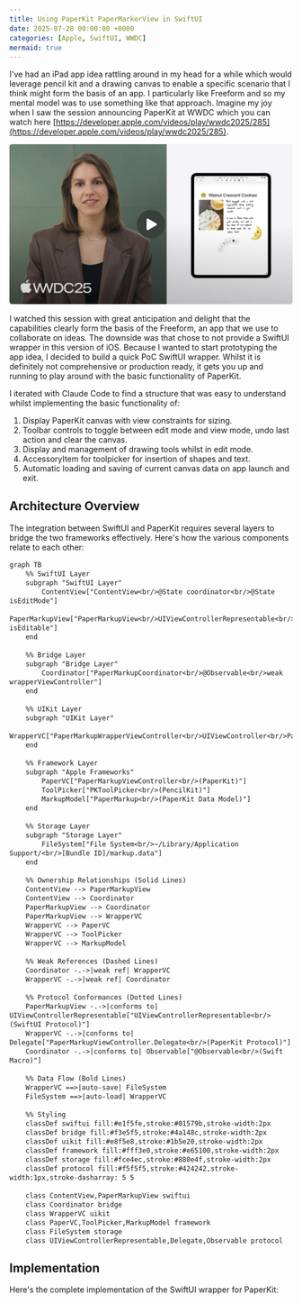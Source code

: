 ```yaml
---
title: Using PaperKit PaperMarkerView in SwiftUI
date: 2025-07-28 00:00:00 +0000
categories: [Apple, SwiftUI, WWDC]
mermaid: true
---
```


I've had an iPad app idea rattling around in my head for a while which would leverage pencil kit and a drawing canvas to enable a specific scenario that I think might form the basis of an app. I particularly like Freeform and so my mental model was to use something like that approach. Imagine my joy when I saw the session announcing PaperKit at WWDC which you can watch here [https://developer.apple.com/videos/play/wwdc2025/285](https://developer.apple.com/videos/play/wwdc2025/285).

![PaperKit WWDC Session](/assets/img/paperkit/paperkit_session_image.jpeg)

I watched this session with great anticipation and delight that the capabilities clearly form the basis of the Freeform, an app that we use to collaborate on ideas.  The downside was that chose to not provide a SwiftUI wrapper in this version of iOS. Because I wanted to start prototyping the app idea, I decided to build a quick PoC SwiftUI wrapper. Whilst it is definitely not comprehensive or production ready, it gets you up and running to play around with the basic functionality of PaperKit.

I iterated with Claude Code to find a structure that was easy to understand whilst implementing the basic functionality of:

1. Display PaperKit canvas with view constraints for sizing.
2. Toolbar controls to toggle between edit mode and view mode, undo last action and clear the canvas.
3. Display and management of drawing tools whilst in edit mode.
4. AccessoryItem for toolpicker for insertion of shapes and text.
3. Automatic loading and saving of current canvas data on app launch and exit.

## Architecture Overview

The integration between SwiftUI and PaperKit requires several layers to bridge the two frameworks effectively. Here's how the various components relate to each other:

```mermaid
graph TB
    %% SwiftUI Layer
    subgraph "SwiftUI Layer"
        ContentView["ContentView<br/>@State coordinator<br/>@State isEditMode"]
        PaperMarkupView["PaperMarkupView<br/>UIViewControllerRepresentable<br/>canvasSize, isEditable"]
    end
    
    %% Bridge Layer  
    subgraph "Bridge Layer"
        Coordinator["PaperMarkupCoordinator<br/>@Observable<br/>weak wrapperViewController"]
    end
    
    %% UIKit Layer
    subgraph "UIKit Layer"
        WrapperVC["PaperMarkupWrapperViewController<br/>UIViewController<br/>PaperMarkupViewController.Delegate"]
    end
    
    %% Framework Layer
    subgraph "Apple Frameworks"
        PaperVC["PaperMarkupViewController<br/>(PaperKit)"]
        ToolPicker["PKToolPicker<br/>(PencilKit)"]
        MarkupModel["PaperMarkup<br/>(PaperKit Data Model)"]
    end
    
    %% Storage Layer
    subgraph "Storage Layer"
        FileSystem["File System<br/>~/Library/Application Support/<br/>[Bundle ID]/markup.data"]
    end
    
    %% Ownership Relationships (Solid Lines)
    ContentView --> PaperMarkupView
    ContentView --> Coordinator
    PaperMarkupView --> Coordinator
    PaperMarkupView --> WrapperVC
    WrapperVC --> PaperVC
    WrapperVC --> ToolPicker  
    WrapperVC --> MarkupModel
    
    %% Weak References (Dashed Lines)
    Coordinator -.->|weak ref| WrapperVC
    WrapperVC -.->|weak ref| Coordinator
    
    %% Protocol Conformances (Dotted Lines)
    PaperMarkupView -.->|conforms to| UIViewControllerRepresentable["UIViewControllerRepresentable<br/>(SwiftUI Protocol)"]
    WrapperVC -.->|conforms to| Delegate["PaperMarkupViewController.Delegate<br/>(PaperKit Protocol)"]
    Coordinator -.->|conforms to| Observable["@Observable<br/>(Swift Macro)"]
    
    %% Data Flow (Bold Lines)
    WrapperVC ==>|auto-save| FileSystem
    FileSystem ==>|auto-load| WrapperVC
    
    %% Styling
    classDef swiftui fill:#e1f5fe,stroke:#01579b,stroke-width:2px
    classDef bridge fill:#f3e5f5,stroke:#4a148c,stroke-width:2px  
    classDef uikit fill:#e8f5e8,stroke:#1b5e20,stroke-width:2px
    classDef framework fill:#fff3e0,stroke:#e65100,stroke-width:2px
    classDef storage fill:#fce4ec,stroke:#880e4f,stroke-width:2px
    classDef protocol fill:#f5f5f5,stroke:#424242,stroke-width:1px,stroke-dasharray: 5 5
    
    class ContentView,PaperMarkupView swiftui
    class Coordinator bridge
    class WrapperVC uikit
    class PaperVC,ToolPicker,MarkupModel framework
    class FileSystem storage
    class UIViewControllerRepresentable,Delegate,Observable protocol
```

## Implementation

Here's the complete implementation of the SwiftUI wrapper for PaperKit:
